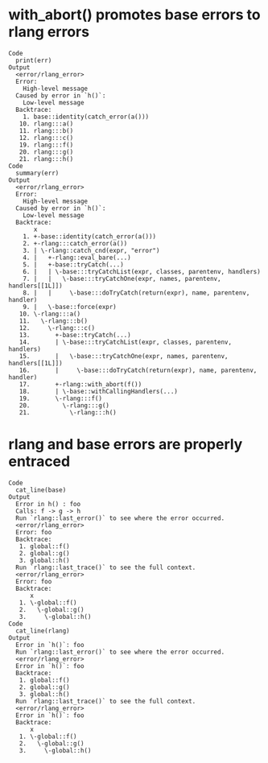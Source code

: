 # with_abort() promotes base errors to rlang errors

    Code
      print(err)
    Output
      <error/rlang_error>
      Error: 
        High-level message
      Caused by error in `h()`: 
        Low-level message
      Backtrace:
        1. base::identity(catch_error(a()))
       10. rlang:::a()
       11. rlang:::b()
       12. rlang:::c()
       19. rlang:::f()
       20. rlang:::g()
       21. rlang:::h()
    Code
      summary(err)
    Output
      <error/rlang_error>
      Error: 
        High-level message
      Caused by error in `h()`: 
        Low-level message
      Backtrace:
           x
        1. +-base::identity(catch_error(a()))
        2. +-rlang:::catch_error(a())
        3. | \-rlang::catch_cnd(expr, "error")
        4. |   +-rlang::eval_bare(...)
        5. |   +-base::tryCatch(...)
        6. |   | \-base:::tryCatchList(expr, classes, parentenv, handlers)
        7. |   |   \-base:::tryCatchOne(expr, names, parentenv, handlers[[1L]])
        8. |   |     \-base:::doTryCatch(return(expr), name, parentenv, handler)
        9. |   \-base::force(expr)
       10. \-rlang:::a()
       11.   \-rlang:::b()
       12.     \-rlang:::c()
       13.       +-base::tryCatch(...)
       14.       | \-base:::tryCatchList(expr, classes, parentenv, handlers)
       15.       |   \-base:::tryCatchOne(expr, names, parentenv, handlers[[1L]])
       16.       |     \-base:::doTryCatch(return(expr), name, parentenv, handler)
       17.       +-rlang::with_abort(f())
       18.       | \-base::withCallingHandlers(...)
       19.       \-rlang:::f()
       20.         \-rlang:::g()
       21.           \-rlang:::h()

# rlang and base errors are properly entraced

    Code
      cat_line(base)
    Output
      Error in h() : foo
      Calls: f -> g -> h
      Run `rlang::last_error()` to see where the error occurred.
      <error/rlang_error>
      Error: foo
      Backtrace:
       1. global::f()
       2. global::g()
       3. global::h()
      Run `rlang::last_trace()` to see the full context.
      <error/rlang_error>
      Error: foo
      Backtrace:
          x
       1. \-global::f()
       2.   \-global::g()
       3.     \-global::h()
    Code
      cat_line(rlang)
    Output
      Error in `h()`: foo
      Run `rlang::last_error()` to see where the error occurred.
      <error/rlang_error>
      Error in `h()`: foo
      Backtrace:
       1. global::f()
       2. global::g()
       3. global::h()
      Run `rlang::last_trace()` to see the full context.
      <error/rlang_error>
      Error in `h()`: foo
      Backtrace:
          x
       1. \-global::f()
       2.   \-global::g()
       3.     \-global::h()

